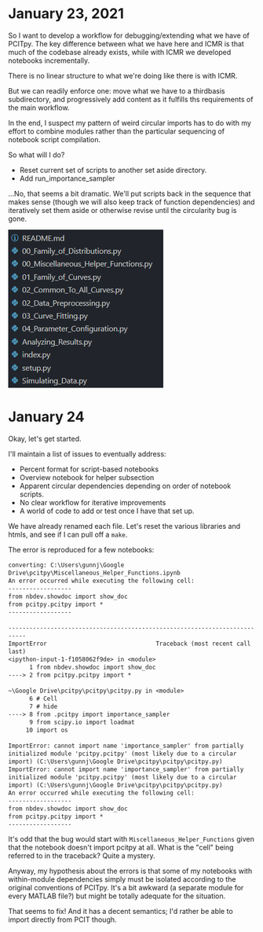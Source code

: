 # January 23, 2021
So I want to develop a workflow for debugging/extending what we have of PCITpy. The key difference between what we have here and ICMR is that much of the codebase already exists, while with ICMR we developed notebooks incrementally.

There is no linear structure to what we're doing like there is with ICMR.

But we can readily enforce one: move what we have to a thirdbasis subdirectory, and progressively add content as it fulfills ths requirements of the main workflow.

In the end, I suspect my pattern of weird circular imports has to do with my effort to combine modules rather than the particular sequencing of notebook script compilation. 

So what will I do?
- Reset current set of scripts to another set aside directory.
- Add run_importance_sampler

...No, that seems a bit dramatic. We'll put scripts back in the sequence that makes sense (though we will also keep track of function dependencies) and iteratively set them aside or otherwise revise until the circularity bug is gone.

![](2021-01-23-06-17-57.png)

# January 24
Okay, let's get started. 

I'll maintain a list of issues to eventually address:
- Percent format for script-based notebooks
- Overview notebook for helper subsection
- Apparent circular dependencies depending on order of notebook scripts.
- No clear workflow for iterative improvements
- A world of code to add or test once I have that set up.

We have already renamed each file. Let's reset the various libraries and htmls, and see if I can pull off a `make`. 

The error is reproduced for a few notebooks:

```
converting: C:\Users\gunnj\Google Drive\pcitpy\Miscellaneous_Helper_Functions.ipynb
An error occurred while executing the following cell:
------------------
from nbdev.showdoc import show_doc
from pcitpy.pcitpy import *
------------------

---------------------------------------------------------------------------
ImportError                               Traceback (most recent call last)
<ipython-input-1-f1058062f9de> in <module>
      1 from nbdev.showdoc import show_doc
----> 2 from pcitpy.pcitpy import *

~\Google Drive\pcitpy\pcitpy\pcitpy.py in <module>
      6 # Cell
      7 # hide
----> 8 from .pcitpy import importance_sampler
      9 from scipy.io import loadmat
     10 import os

ImportError: cannot import name 'importance_sampler' from partially initialized module 'pcitpy.pcitpy' (most likely due to a circular import) (C:\Users\gunnj\Google Drive\pcitpy\pcitpy\pcitpy.py)
ImportError: cannot import name 'importance_sampler' from partially initialized module 'pcitpy.pcitpy' (most likely due to a circular import) (C:\Users\gunnj\Google Drive\pcitpy\pcitpy\pcitpy.py)
An error occurred while executing the following cell:
------------------
from nbdev.showdoc import show_doc
from pcitpy.pcitpy import *
------------------
```

It's odd that the bug would start with `Miscellaneous_Helper_Functions` given that the notebook doesn't import pcitpy at all. What is the "cell" being referred to in the traceback? Quite a mystery. 

Anyway, my hypothesis about the errors is that some of my notebooks with within-module dependencies simply must be isolated according to the original conventions of PCITpy. It's a bit awkward (a separate module for every MATLAB file?) but might be totally adequate for the situation.

That seems to fix! And it has a decent semantics; I'd rather be able to import directly from PCIT though.
